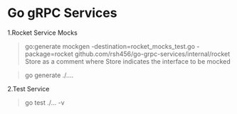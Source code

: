 Go gRPC Services 
=================
1.Rocket Service Mocks
> go:generate mockgen -destination=rocket_mocks_test.go -package=rocket github.com/rsh456/go-grpc-services/internal/rocket Store
as a comment where Store indicates the interface to be mocked

> go generate ./....

2.Test Service
> go test ./... -v
